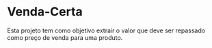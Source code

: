 # Venda-Certa
 Esta projeto tem como objetivo extrair o valor que deve ser repassado como preço de venda para uma produto.
